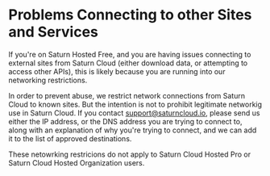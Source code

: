 # Problems Connecting to other Sites and Services
If you're on Saturn Hosted Free, and you are having issues connecting to external sites from Saturn Cloud (either download data, or attempting to access other APIs), this is likely because you are running into our networking restrictions.

In order to prevent abuse, we restrict network connections from Saturn Cloud to known sites. But the intention is not to prohibit legitimate networkig use in Saturn Cloud. If you contact support@saturncloud.io, please send us either the IP address, or the DNS address you are trying to connect to, along with an explanation of why you're trying to connect, and we can add it to the list of approved destinations.

These netowrking restricions do not apply to Saturn Cloud Hosted Pro or Saturn Cloud Hosted Organization users.
